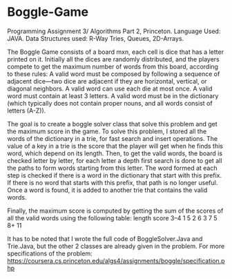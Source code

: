 # Boggle-Game
Programming Assignment 3/ Algorithms Part 2, Princeton.
Language Used: JAVA.
Data Structures used: R-Way Tries, Queues, 2D-Arrays.

The Boggle Game consists of a board mxn, each cell is dice that has a letter printed on it. Initially all the dices are randomly distributed, and the players compete to get the maximum number of words from this board, according to these rules:
A valid word must be composed by following a sequence of adjacent dice—two dice are adjacent if they are horizontal, vertical, or diagonal neighbors.
A valid word can use each die at most once.
A valid word must contain at least 3 letters.
A valid word must be in the dictionary (which typically does not contain proper nouns, and all words consist of letters (A-Z)).

The goal is to create a boggle solver class that solve this problem and get the maximum score in the game.
To solve this problem, I stored all the words of the dictionary in a trie, for fast search and insert operations.
The value of a key in a trie is the score that the player will get when he finds this word, which depend on its length.
Then, to get the valid words, the board is checked letter by letter, for each letter a depth first search is done to get all the paths to form words starting from this letter.
The word formed at each step is checked if there is a word in the dictionary that start with this prefix. If there is no word that starts with this prefix, that path is no longer useful.
Once a word is found, it is added to another trie that contains the valid words.

Finally, the maximum score is computed by getting the sum of the scores of all the valid words using the following table:
length     score
3–4		     1
5		       2
6		       3
7		       5
8+		     11

It has to be noted that I wrote the full code of BoggleSolver.Java and Trie.Java, but the other 2 classes are already given in the problem.
For more specifications of the problem: https://coursera.cs.princeton.edu/algs4/assignments/boggle/specification.php
